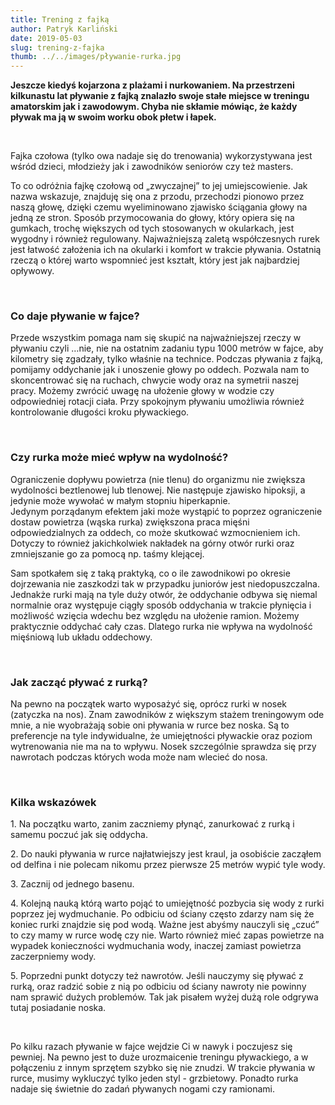 ```yaml
---
title: Trening z fajką
author: Patryk Karliński
date: 2019-05-03
slug: trening-z-fajka
thumb: ../../images/pływanie-rurka.jpg
---
```


**Jeszcze kiedyś kojarzona z plażami i nurkowaniem. Na przestrzeni kilkunastu lat pływanie z fajką znalazło swoje stałe miejsce w treningu amatorskim jak i zawodowym. Chyba nie skłamie mówiąc, że każdy pływak ma ją w swoim worku obok płetw i łapek.**

<p>&nbsp;</p>

Fajka czołowa (tylko owa nadaje się do trenowania) wykorzystywana jest wśród dzieci, młodzieży jak i zawodników seniorów czy też masters.

To co odróżnia fajkę czołową od „zwyczajnej” to jej umiejscowienie. Jak nazwa wskazuje, znajduję się ona z przodu, przechodzi pionowo przez naszą głowę, dzięki czemu wyeliminowano zjawisko ściągania głowy na jedną ze stron. Sposób przymocowania do głowy, który opiera się na gumkach, trochę większych od tych stosowanych w okularkach, jest wygodny i również regulowany. Najważniejszą zaletą współczesnych rurek jest łatwość założenia ich na okularki i komfort w trakcie pływania. Ostatnią rzeczą o której warto wspomnieć jest kształt, który jest jak najbardziej opływowy.

<p>&nbsp;</p>

### **Co daje pływanie w fajce?**

Przede wszystkim pomaga nam się skupić na najważniejszej rzeczy w pływaniu czyli …nie, nie na ostatnim zadaniu typu 1000 metrów w fajce, aby kilometry się zgadzały, tylko właśnie na technice. Podczas pływania z fajką, pomijamy oddychanie jak i unoszenie głowy po oddech. Pozwala nam to skoncentrować się na ruchach, chwycie wody oraz na symetrii naszej pracy. Możemy zwrócić uwagę na ułożenie głowy w wodzie czy odpowiedniej rotacji ciała. Przy spokojnym pływaniu umożliwia również kontrolowanie długości kroku pływackiego.

<p>&nbsp;</p>

### **Czy rurka może mieć wpływ na wydolność?**

Ograniczenie dopływu powietrza (nie tlenu) do organizmu nie zwiększa wydolności beztlenowej lub tlenowej. Nie następuje zjawisko hipoksji, a jedynie może wywołać w małym stopniu hiperkapnie.  
Jedynym porządanym efektem jaki może wystąpić to poprzez ograniczenie dostaw powietrza (wąska rurka) zwiększona praca mięśni odpowiedzialnych za oddech, co może skutkować wzmocnieniem ich. Dotyczy to również jakichkolwiek nakładek na górny otwór rurki oraz zmniejszanie go za pomocą np. taśmy klejącej.

Sam spotkałem się z taką praktyką, co o ile zawodnikowi po okresie dojrzewania nie zaszkodzi tak w przypadku juniorów jest niedopuszczalna. Jednakże rurki mają na tyle duży otwór, że oddychanie odbywa się niemal normalnie oraz występuje ciągły sposób oddychania w trakcie płynięcia i możliwość wzięcia wdechu bez względu na ułożenie ramion. Możemy praktycznie oddychać cały czas. Dlatego rurka nie wpływa na wydolność mięśniową lub układu oddechowy.

<p>&nbsp;</p>

### **Jak zacząć pływać z rurką?**

Na pewno na początek warto wyposażyć się, oprócz rurki w nosek (zatyczka na nos). Znam zawodników z większym stażem treningowym ode mnie, a nie wyobrażają sobie oni pływania w rurce bez noska. Są to preferencje na tyle indywidualne, że umiejętności pływackie oraz poziom wytrenowania nie ma na to wpływu. Nosek szczególnie sprawdza się przy nawrotach podczas których woda może nam wlecieć do nosa.

<p>&nbsp;</p>

### **Kilka wskazówek**

1\. Na początku warto, zanim zaczniemy płynąć, zanurkować z rurką i samemu poczuć jak się oddycha.

2\. Do nauki pływania w rurce najłatwiejszy jest kraul, ja osobiście zacząłem od delfina i nie polecam nikomu przez pierwsze 25 metrów wypić tyle wody.

3\. Zacznij od jednego basenu.

4\. Kolejną nauką którą warto pojąć to umiejętność pozbycia się wody z rurki poprzez jej wydmuchanie. Po odbiciu od ściany często zdarzy nam się że koniec rurki znajdzie się pod wodą. Ważne jest abyśmy nauczyli się „czuć” to czy mamy w rurce wodę czy nie. Warto również mieć zapas powietrze na wypadek konieczności wydmuchania wody, inaczej zamiast powietrza zaczerpniemy wody.

5\. Poprzedni punkt dotyczy też nawrotów. Jeśli nauczymy się pływać z rurką, oraz radzić sobie z nią po odbiciu od ściany nawroty nie powinny nam sprawić dużych problemów. Tak jak pisałem wyżej dużą role odgrywa tutaj posiadanie noska.

<p>&nbsp;</p>

Po kilku razach pływanie w fajce wejdzie Ci w nawyk i poczujesz się pewniej. Na pewno jest to duże urozmaicenie treningu pływackiego, a w połączeniu z innym sprzętem szybko się nie znudzi. W trakcie pływania w rurce, musimy wykluczyć tylko jeden styl - grzbietowy. Ponadto rurka nadaje się świetnie do zadań pływanych nogami czy ramionami.
